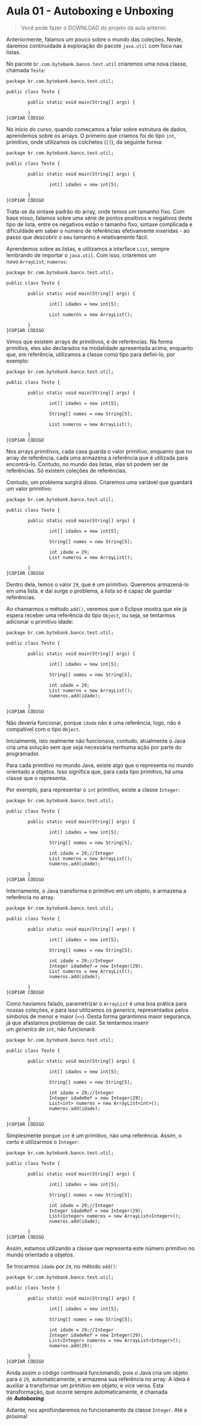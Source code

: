 # Aula 01 - Autoboxing e Unboxing

> Você pode fazer o DOWNLOAD do projeto da aula anterior.
> 

Anteriormente, falamos um pouco sobre o mundo das coleções. Neste, daremos continuidade à exploração do pacote `java.util` com foco nas listas.

No pacote `br.com.bytebank.banco.test.util` criaremos uma nova classe, chamada `Teste`:

```
package br.com.bytebank.banco.test.util;

public class Teste {

        public static void main(String[] args) {

        }
}COPIAR CÓDIGO
```

No início do curso, quando começamos a falar sobre estrutura de dados, aprendemos sobre os arrays. O primeiro que criamos foi do tipo `int`, primitivo, onde utilizamos os colchetes (`[]`), da seguinte forma:

```
package br.com.bytebank.banco.test.util;

public class Teste {

        public static void main(String[] args) {

                int[] idades = new int[5];

        }
}COPIAR CÓDIGO
```

Trata-se da sintaxe padrão do array, onde temos um tamanho fixo. Com base nisso, falamos sobre uma série de pontos positivos e negativos deste tipo de lista, entre os negativos estão o tamanho fixo, sintaxe complicada e dificuldade em saber o número de referências efetivamente inseridas - ao passo que descobrir o seu tamanho é relativamente fácil.

Aprendemos sobre as listas, e utilizamos a interface `List`, sempre lembrando de importar o `java.util`. Com isso, criaremos um novo `ArrayList`, `numeros`:

```
package br.com.bytebank.banco.test.util;

public class Teste {

        public static void main(String[] args) {

                int[] idades = new int[5];

                List numeros = new ArrayList();

        }
}COPIAR CÓDIGO
```

Vimos que existem arrays de primitivos, e de referências. Na forma primitiva, eles são declarados na modalidade apresentada acima, enquanto que, em referência, utilizamos a classe como tipo para defini-lo, por exemplo:

```
package br.com.bytebank.banco.test.util;

public class Teste {

        public static void main(String[] args) {

                int[] idades = new int[5];

                String[] nomes = new String[5];

                List numeros = new ArrayList();

        }
}COPIAR CÓDIGO
```

Nos arrays primitivos, cada casa guarda o valor primitivo, enquanto que no array de referência, cada uma armazena a referência que é utilizada para encontrá-lo. Contudo, no mundo das listas, elas só podem ser de referências. Só existem coleções de referências.

Contudo, um problema surgirá disso. Criaremos uma variável que guardará um valor primitivo:

```
package br.com.bytebank.banco.test.util;

public class Teste {

        public static void main(String[] args) {

                int[] idades = new int[5];

                String[] nomes = new String[5];

                int idade = 29;
                List numeros = new ArrayList();

        }
}COPIAR CÓDIGO
```

Dentro dela, temos o valor `29`, que é um primitivo. Queremos armazená-lo em uma lista, e daí surge o problema, a lista só é capaz de guardar referências.

Ao chamarmos o método `add()`, veremos que o Eclipse mostra que ele já espera receber uma referência do tipo `Object`, ou seja, se tentarmos adicionar o primitivo idade:

```
package br.com.bytebank.banco.test.util;

public class Teste {

        public static void main(String[] args) {

                int[] idades = new int[5];

                String[] nomes = new String[5];

                int idade = 29;
                List numeros = new ArrayList();
                numeros.add(idade);

        }
}COPIAR CÓDIGO
```

Não deveria funcionar, porque `idade` não é uma referência, logo, não é compatível com o tipo `Object`.

Inicialmente, isto realmente não funcionava, contudo, atualmente o Java cria uma solução sem que seja necessária nenhuma ação por parte do programador.

Para cada primitivo no mundo Java, existe algo que o representa no mundo orientado a objetos. Isso significa que, para cada tipo primitivo, há uma classe que o representa.

Por exemplo, para representar o `int` primitivo, existe a classe `Integer`:

```
package br.com.bytebank.banco.test.util;

public class Teste {

        public static void main(String[] args) {

                int[] idades = new int[5];

                String[] nomes = new String[5];

                int idade = 29;//Integer
                List numeros = new ArrayList();
                numeros.add(idade);

        }
}COPIAR CÓDIGO
```

Internamente, o Java transforma o primitivo em um objeto, e armazena a referência no array.

```
package br.com.bytebank.banco.test.util;

public class Teste {

        public static void main(String[] args) {

                int[] idades = new int[5];

                String[] nomes = new String[5];

                int idade = 29;//Integer
                Integer idadeRef = new Integer(29);
                List numeros = new ArrayList();
                numeros.add(idade);

        }
}COPIAR CÓDIGO
```

Como havíamos falado, parametrizar o `ArrayList` é uma boa prática para nossas coleções, e para isso utilizamos os *generics*, representados pelos símbolos de menor e maior (`<>`). Desta forma garantimos maior segurança, já que afastamos problemas de cast. Se tentarmos inserir um *generics* de `int`, não funcionará:

```
package br.com.bytebank.banco.test.util;

public class Teste {

        public static void main(String[] args) {

                int[] idades = new int[5];

                String[] nomes = new String[5];

                int idade = 29;//Integer
                Integer idadeRef = new Integer(29);
                List<int> numeros = new ArrayList<int>();
                numeros.add(idade);

        }
}COPIAR CÓDIGO
```

Simplesmente porque `int` é um primitivo, não uma referência. Assim, o certo é utilizarmos o `Integer`:

```
package br.com.bytebank.banco.test.util;

public class Teste {

        public static void main(String[] args) {

                int[] idades = new int[5];

                String[] nomes = new String[5];

                int idade = 29;//Integer
                Integer idadeRef = new Integer(29);
                List<Integer> numeros = new ArrayList<Integer>();
                numeros.add(idade);

        }
}COPIAR CÓDIGO
```

Assim, estamos utilizando a classe que representa este número primitivo no mundo orientado a objetos.

Se trocarmos `idade` por `29`, no método `add()`:

```
package br.com.bytebank.banco.test.util;

public class Teste {

        public static void main(String[] args) {

                int[] idades = new int[5];

                String[] nomes = new String[5];

                int idade = 29;//Integer
                Integer idadeRef = new Integer(29);
                List<Integer> numeros = new ArrayList<Integer>();
                numeros.add(29);

        }
}COPIAR CÓDIGO
```

Ainda assim o código continuará funcionando, pois o Java cria um objeto para o `29`, automaticamente, e armazena sua referência no array. A ideia é auxiliar a transformar um primitivo em objeto, e vice versa. Esta transformação, que ocorre sempre automaticamente, é chamada de ***Autoboxing***.

Adiante, nos aprofundaremos no funcionamento da classe `Integer`. Até a próxima!